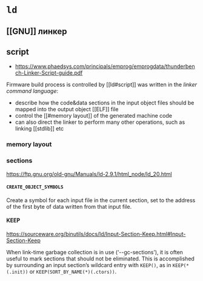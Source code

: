 # `ld`
## [[GNU]] линкер

## script

- https://www.phaedsys.com/principals/emprog/emprogdata/thunderbench-Linker-Script-guide.pdf

Firmware build process is controlled by [[ld#script]] was written in the *linker command language*:
- describe how the code&data sections in the input object files should be mapped into the output object [[ELF]] file
- control the [[#memory layout]] of the generated machine code
- can also direct the linker to perform many other operations, such as linking [[stdlib]] etc

### memory layout

### sections

https://ftp.gnu.org/old-gnu/Manuals/ld-2.9.1/html_node/ld_20.html

#### `CREATE_OBJECT_SYMBOLS`

Create a symbol for each input file in the current section, set to the address of the first byte of data written from that input file.

#### KEEP

https://sourceware.org/binutils/docs/ld/Input-Section-Keep.html#Input-Section-Keep

When link-time garbage collection is in use (‘--gc-sections’), it is often useful to mark sections that should not be eliminated. This is accomplished by surrounding an input section’s wildcard entry with `KEEP()`, as in `KEEP(*(.init))` or `KEEP(SORT_BY_NAME(*)(.ctors))`.
